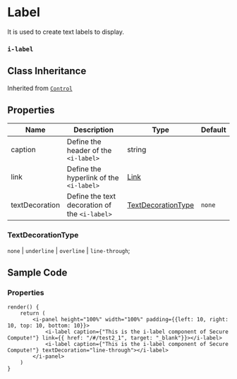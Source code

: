 # Label

It is used to create text labels to display.

### `i-label`

## Class Inheritance

Inherited from [`Control`](components/Control/README.md)

## Properties

| Name           | Description                                   | Type                                             | Default |
| -------------- | --------------------------------------------- | ------------------------------------------------ | ------- |
| caption        | Define the header of the `<i-label>`          | string                                           |         |
| link           | Define the hyperlink of the `<i-label>`       | [Link](../customDataType/README.md#link) |         |
| textDecoration | Define the text decoration of the `<i-label>` | [TextDecorationType](#textdecorationtype)        | `none`  |

### TextDecorationType

`none` \| `underline` \| `overline` \| `line-through`;

## Sample Code

### Properties

```typescript(samples/i-label.tsx)
render() {
    return (
        <i-panel height="100%" width="100%" padding={{left: 10, right: 10, top: 10, bottom: 10}}>
            <i-label caption={"This is the i-label component of Secure Compute!"} link={{ href: "/#/test2_1", target: "_blank"}}></i-label>
            <i-label caption={"This is the i-label component of Secure Compute!"} textDecoration="line-through"></i-label>
        </i-panel>
    )
}
```